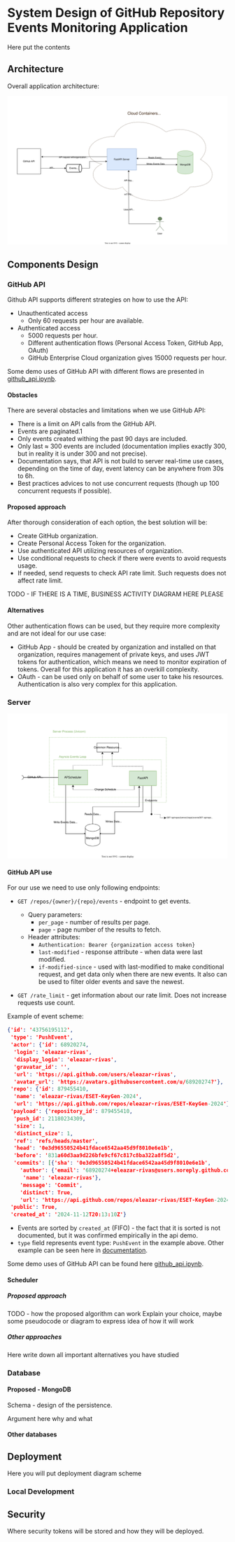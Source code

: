 # System Design of GitHub Repository Events Monitoring Application

Here put the contents 

## Architecture

Overall application architecture:

![](img/architecture.svg)

## Components Design

### GitHub API

Github API supports different strategies on how to use the API:

- Unauthenticated access
  - Only 60 requests per hour are available.
- Authenticated access
  - 5000 requests per hour.
  - Different authentication flows (Personal Access Token, GitHub App, OAuth)
  - GitHub Enterprise Cloud organization gives 15000 requests per hour.

Some demo uses of GitHub API with different flows are presented in [github_api.ipynb](github_api.ipynb).

#### Obstacles

There are several obstacles and limitations when we use GitHub API:
- There is a limit on API calls from the GitHub API.
- Events are paginated.1
- Only events created withing the past 90 days are included.
- Only last $\approx$ 300 events are included (documentation implies exactly 300, but in reality it is under 300 and not precise).
- Documentation says, that API is not build to server real-time use cases, depending on the time of day, event latency can be anywhere from 30s to 6h.
- Best practices advices to not use concurrent requests (though up 100 concurrent requests if possible).

#### Proposed approach

After thorough consideration of each option, the best solution will be:
- Create GitHub organization.
- Create Personal Access Token for the organization.
- Use authenticated API utilizing resources of organization.
- Use conditional requests to check if there were events to avoid requests usage.
- If needed, send requests to check API rate limit. Such requests does not affect rate limit.


TODO - IF THERE IS A TIME, BUSINESS ACTIVITY DIAGRAM HERE PLEASE

#### Alternatives

Other authentication flows can be used, but they require more complexity and are not ideal for our use case:

- GitHub App - should be created by organization and installed on that organization, requires management of private keys, and uses JWT tokens for authentication, which means we need to monitor expiration of tokens. Overall for this application it has an overkill complexity.
- OAuth - can be used only on behalf of some user to take his resources. Authentication is also very complex for this application. 

### Server

![](img/server_component.svg)

#### GitHub API use

For our use we need to use only following endpoints:

- `GET /repos/{owner}/{repo}/events` - endpoint to get events.
  - Query parameters:
    - `per_page` - number of results per page.
    - `page` - page number of the results to fetch.
  - Header attributes:
    - `Authentication: Bearer {organization access token}`
    - `last-modified` - response attribute - when data were last modified.
    - `if-modified-since` - used with last-modified to make conditional request, and get data only when there are new events. It also can be used to filter older events and save the newest.

- `GET /rate_limit` - get information about our rate limit. Does not increase requests use count.

Example of event scheme:
```json
{'id': '43756195112',
 'type': 'PushEvent',
 'actor': {'id': 68920274,
  'login': 'eleazar-rivas',
  'display_login': 'eleazar-rivas',
  'gravatar_id': '',
  'url': 'https://api.github.com/users/eleazar-rivas',
  'avatar_url': 'https://avatars.githubusercontent.com/u/68920274?'},
 'repo': {'id': 879455410,
  'name': 'eleazar-rivas/ESET-KeyGen-2024',
  'url': 'https://api.github.com/repos/eleazar-rivas/ESET-KeyGen-2024'},
 'payload': {'repository_id': 879455410,
  'push_id': 21180234309,
  'size': 1,
  'distinct_size': 1,
  'ref': 'refs/heads/master',
  'head': '0e3d96550524b41fdace6542aa45d9f8010e6e1b',
  'before': '831a60d3aa9d226bfe9cf67c817c8ba322a8f5d2',
  'commits': [{'sha': '0e3d96550524b41fdace6542aa45d9f8010e6e1b',
    'author': {'email': '68920274+eleazar-rivas@users.noreply.github.com',
     'name': 'eleazar-rivas'},
    'message': 'Commit',
    'distinct': True,
    'url': 'https://api.github.com/repos/eleazar-rivas/ESET-KeyGen-2024/commits/0e3d96550524b41fdace6542aa45d9f8010e6e1b'}]},
 'public': True,
 'created_at': '2024-11-12T20:13:10Z'}
```

- Events are sorted by `created_at` (FIFO) - the fact that it is sorted is not documented, but it was confirmed empirically in the api demo.
- `type` field represents event type: `PushEvent` in the example above. Other example can be seen here in [documentation](https://docs.github.com/en/rest/using-the-rest-api/github-event-types?apiVersion=2022-11-28).

Some demo uses of GitHub API can be found here [github_api.ipynb](github_api.ipynb).

#### Scheduler



##### Proposed approach
TODO - how the proposed algorithm can work
Explain your choice, maybe some pseudocode or diagram to express idea of how it will work

##### Other approaches

Here write down all important alternatives you have studied

### Database

#### Proposed - MongoDB

Schema - design of the persistence.

Argument here why and what

#### Other databases

## Deployment

Here you will put deployment diagram scheme

### Local Development

## Security

Where security tokens will be stored and how they will be deployed.
